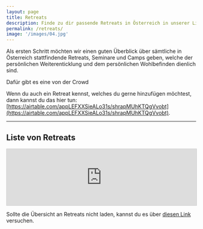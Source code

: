 ```yaml
---
layout: page
title: Retreats
description: Finde zu dir passende Retreats in Österreich in unserer Liste.
permalink: /retreats/
image: '/images/04.jpg'
---
```


Als ersten Schritt möchten wir einen guten Überblick über sämtliche in Österreich stattfindende Retreats, Seminare und Camps geben, welche der persönlichen Weiterenticklung und dem persönlichen Wohlbefinden dienlich sind. 

Dafür gibt es eine von der Crowd

Wenn du auch ein Retreat kennst, welches du gerne hinzufügen möchtest, dann kannst du das hier tun: [https://airtable.com/appLEFXXSieALo31s/shrapMUhKTQgVvobt](https://airtable.com/appLEFXXSieALo31s/shrapMUhKTQgVvobt).

***

## Liste von Retreats

<iframe class="airtable-embed" src="https://airtable.com/embed/shrRB7D8VAyRaCt0E?backgroundColor=blue&layout=card" frameborder="0" onmousewheel="" width="100%" style="background: transparent; border: 1px solid #ccc;"></iframe>

Sollte die Übersicht an Retreats nicht laden, kannst du es über [diesen Link](https://airtable.com/embed/shrRB7D8VAyRaCt0E?backgroundColor=blue&layout=card) versuchen.